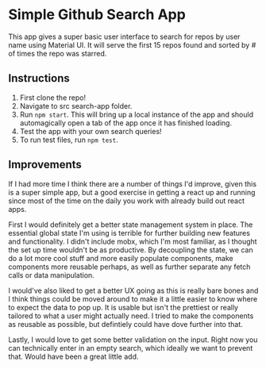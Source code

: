 # Simple Github Search App

This app gives a super basic user interface to search for repos by user name using Material UI. It will serve the first 15 repos found and sorted by # of times the repo was starred.

## Instructions

1. First clone the repo!
2. Navigate to src search-app folder.
3. Run `npm start`. This will bring up a local instance of the app and should automagically open a tab of the app once it has finished loading.
4. Test the app with your own search queries!
5. To run test files, run `npm test`.

## Improvements

If I had more time I think there are a number of things I'd improve, given this is a super simple app, but a good exercise in getting a react up and running since most of the time on the daily you work with already build out react apps.

First I would definitely get a better state management system in place. The essential global state I'm using is terrible for further building new features and functionality. I didn't include mobx, which I'm most familiar, as I thought the set up time wouldn't be as productive. By decoupling the state, we can do a lot more cool stuff and more easily populate components, make components more reusable perhaps, as well as further separate any fetch calls or data manipulation.

I would've also liked to get a better UX going as this is really bare bones and I think things could be moved around to make it a little easier to know where to expect the data to pop up. It is usable but isn't the prettiest or really tailored to what a user might actually need. I tried to make the components as reusable as possible, but defintiely could have dove further into that.

Lastly, I would love to get some better validation on the input. Right now you can technically enter in an empty search, which ideally we want to prevent that. Would have been a great little add.
